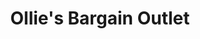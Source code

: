 ---
title: "Ollie's Bargain Outlet"
url: /mount-pocono/ollies-bargain-outlet/
shop: variety store
---